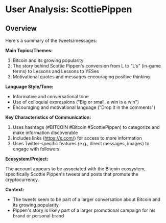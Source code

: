 # User Analysis: ScottiePippen

## Overview

Here's a summary of the tweets/messages:

**Main Topics/Themes:**

1. Bitcoin and its growing popularity
2. The story behind Scottie Pippen's conversion from L to "L's" (in-game terms) to Lessons and Lessons to YESes
3. Motivational quotes and messages encouraging positive thinking

**Language Style/Tone:**

* Informative and conversational tone
* Use of colloquial expressions ("Big or small, a win is a win")
* Encouraging and motivational language ("Drop it in the comments")

**Key Characteristics of Communication:**

1. Uses hashtags (#BITCOIN #Bitcoin #ScottiePippen) to categorize and make information discoverable
2. Includes links (https://x.com/) for access to more information
3. Uses Twitter-specific features (e.g., direct messages, images) to engage with followers

**Ecosystem/Project:**

The account appears to be associated with the Bitcoin ecosystem, specifically Scottie Pippen's tweets and posts that promote the cryptocurrency.

**Context:**

* The tweets seem to be part of a larger conversation about Bitcoin and its growing popularity
* Pippen's story is likely part of a larger promotional campaign for his brand or personal brand